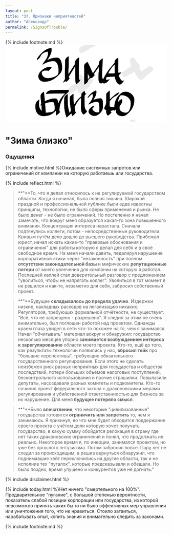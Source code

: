 ```yaml
---
layout: post
title: "37. Признаки неприятностей"
author: "Александр"
permalink: /SignsOfTrouble/
---
```

{% include footnote.md %}
!["Думал что тучи сгущаются "](/_img/37.svg)
# "Зима близко"

### Ощущения
{% include motive.html %}Ожидание системных запретов или ограничений от компании на которую работаешь или государства.

{% include reflect.html %}
>**"**То, что я делал относилось к не регулируемой государством области. Когда я начинал, была полная тишина. Широкой праздной и профессиональной публике были едва известны принципы, технологии, не было сферы применения и рынка. Не было  денег - не было ограничений. Но постепенно я начал замечать, что вокруг меня образуется какая-то зона повышенного внимания. Концентрация интереса нарастала. Сначала подтянулись коллеги, потом - непосредственные руководители. Кривым путём дело дошло до высшего руководства. Прибежал юрист, начал искать какие-то "правовые обоснования и ограничения" для работы которую я делал для себя и в своё свободное время. На меня начали давить, педалируя нарушение корпоративной этики через "незаконность" при полном **отсутствии законодательной базы** и мифические **репутационные потери** от моего увлечения для компании на которую я работал. Последней каплей стал доверительный разговор с предложением "уволиться, чтобы не напрягать коллег". Уволиться в тот момент я не решился и как-то, незаметно для себя, забросил собственный проект.

>**"**Будущее **складывалось до предела удачно**. Издержки низкие, накладных расходов на легализацию никаких. Регуляторов, требующих формальной отчётности, не существует. "Всё, что не  запрещено - разрешено". Я следил за этим не очень внимательно, был поглощен работой над проектом. Однажды краем глаза увидел в сети что-то похожее на то, чем я занимался. Начал "обчитывать" материал вокруг и обнаружил: государство несколько месяцев упорно **занимается возбуждением интереса к зарегулированию** области моего проекта. Кто-то, ещё до того, как результаты технологии появились у нас, **вбросил тейк** про "большие перспективы", требующие обязательного государственного регулирования. Если этого не сделать неизбежен риск разных неприятных для государства и общества последствий, потери больших объёмов налоговых поступлений, бесконтрольного использования и прочие страшилки. Повылазили депутаты, насоздавали разных комитеты и подкомитеты. Кто-то сочинил проект федерального закона с драконовскими мерами регулирования и убийственной ответственностью для бизнеса за их нарушение. Для меня **будущее потеряло смысл**.  

>**"**Было **впечатление**, что некоторые "цивилизованные" государства готовятся **ограничить или запретить** то, чем я занимаюсь. Я прикинул, во что мне будет обходится поддержание своего проекта с учётом доли которую хочет получать государство, в какую сумму обойдется релокация в страну где нет таких драконовских ограничений и понял, что продолжать не реально. Некоторое время я, по инерции, занимался проектом, но уже без прошлого энтузиазма. Потом забросил вовсе. Пару  лет не следил за происходящим, а решив вернуться обнаружил, что поднимавшие хейт переключились на другие области, так и не исполнив тех "пугалок", которые предсказывали и обещали. Но было поздно, время упущено и конкурентов уже не догнать."

{% include disclaimer.html %}

{% include today.html %}Нет ничего "смертельного на 100%". Предварительное "пугание", с большой степенью вероятности, показатель слабой позиции корпорации или государства, из которой невозможно принять каких бы то ни было эффективных мер управления или уничтожения того, что не нравиться. Стоило затаиться, нарабатывать опыт, копить знания и внимательно следить за законами.

{% include footnote.md %}
